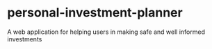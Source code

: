 # personal-investment-planner
A web application for helping users in making safe and well informed investments 
